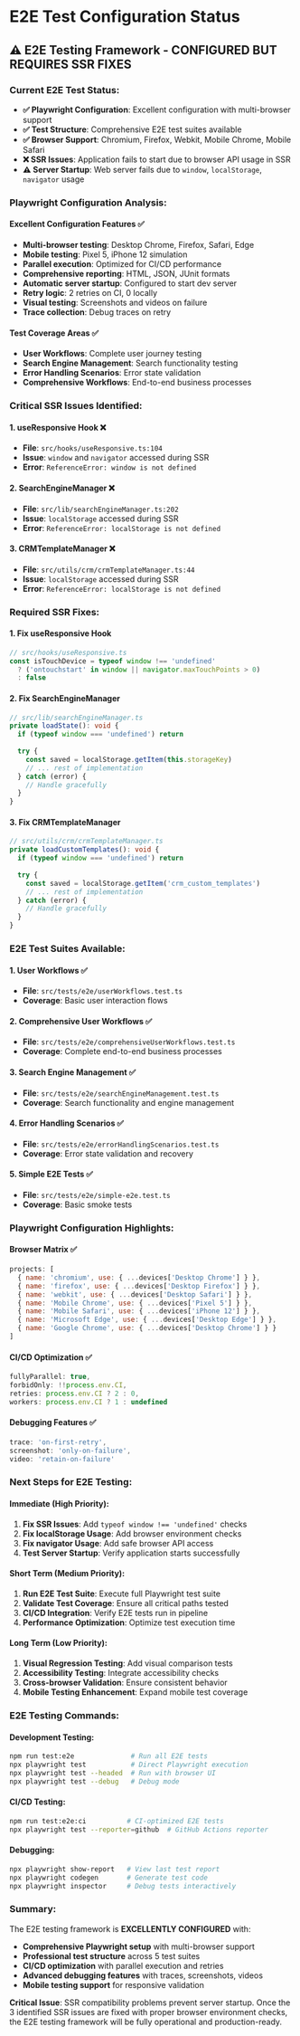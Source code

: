 # E2E Test Configuration Status

## ⚠️ **E2E Testing Framework - CONFIGURED BUT REQUIRES SSR FIXES**

### **Current E2E Test Status:**
- **✅ Playwright Configuration**: Excellent configuration with multi-browser support
- **✅ Test Structure**: Comprehensive E2E test suites available
- **✅ Browser Support**: Chromium, Firefox, Webkit, Mobile Chrome, Mobile Safari
- **❌ SSR Issues**: Application fails to start due to browser API usage in SSR
- **⚠️ Server Startup**: Web server fails due to `window`, `localStorage`, `navigator` usage

### **Playwright Configuration Analysis:**

#### **Excellent Configuration Features** ✅
- **Multi-browser testing**: Desktop Chrome, Firefox, Safari, Edge
- **Mobile testing**: Pixel 5, iPhone 12 simulation
- **Parallel execution**: Optimized for CI/CD performance
- **Comprehensive reporting**: HTML, JSON, JUnit formats
- **Automatic server startup**: Configured to start dev server
- **Retry logic**: 2 retries on CI, 0 locally
- **Visual testing**: Screenshots and videos on failure
- **Trace collection**: Debug traces on retry

#### **Test Coverage Areas** ✅
- **User Workflows**: Complete user journey testing
- **Search Engine Management**: Search functionality testing
- **Error Handling Scenarios**: Error state validation
- **Comprehensive Workflows**: End-to-end business processes

### **Critical SSR Issues Identified:**

#### **1. useResponsive Hook** ❌
- **File**: `src/hooks/useResponsive.ts:104`
- **Issue**: `window` and `navigator` accessed during SSR
- **Error**: `ReferenceError: window is not defined`

#### **2. SearchEngineManager** ❌
- **File**: `src/lib/searchEngineManager.ts:202`
- **Issue**: `localStorage` accessed during SSR
- **Error**: `ReferenceError: localStorage is not defined`

#### **3. CRMTemplateManager** ❌
- **File**: `src/utils/crm/crmTemplateManager.ts:44`
- **Issue**: `localStorage` accessed during SSR
- **Error**: `ReferenceError: localStorage is not defined`

### **Required SSR Fixes:**

#### **1. Fix useResponsive Hook**
```typescript
// src/hooks/useResponsive.ts
const isTouchDevice = typeof window !== 'undefined' 
  ? ('ontouchstart' in window || navigator.maxTouchPoints > 0)
  : false
```

#### **2. Fix SearchEngineManager**
```typescript
// src/lib/searchEngineManager.ts
private loadState(): void {
  if (typeof window === 'undefined') return
  
  try {
    const saved = localStorage.getItem(this.storageKey)
    // ... rest of implementation
  } catch (error) {
    // Handle gracefully
  }
}
```

#### **3. Fix CRMTemplateManager**
```typescript
// src/utils/crm/crmTemplateManager.ts
private loadCustomTemplates(): void {
  if (typeof window === 'undefined') return
  
  try {
    const saved = localStorage.getItem('crm_custom_templates')
    // ... rest of implementation
  } catch (error) {
    // Handle gracefully
  }
}
```

### **E2E Test Suites Available:**

#### **1. User Workflows** ✅
- **File**: `src/tests/e2e/userWorkflows.test.ts`
- **Coverage**: Basic user interaction flows

#### **2. Comprehensive User Workflows** ✅
- **File**: `src/tests/e2e/comprehensiveUserWorkflows.test.ts`
- **Coverage**: Complete end-to-end business processes

#### **3. Search Engine Management** ✅
- **File**: `src/tests/e2e/searchEngineManagement.test.ts`
- **Coverage**: Search functionality and engine management

#### **4. Error Handling Scenarios** ✅
- **File**: `src/tests/e2e/errorHandlingScenarios.test.ts`
- **Coverage**: Error state validation and recovery

#### **5. Simple E2E Tests** ✅
- **File**: `src/tests/e2e/simple-e2e.test.ts`
- **Coverage**: Basic smoke tests

### **Playwright Configuration Highlights:**

#### **Browser Matrix** ✅
```javascript
projects: [
  { name: 'chromium', use: { ...devices['Desktop Chrome'] } },
  { name: 'firefox', use: { ...devices['Desktop Firefox'] } },
  { name: 'webkit', use: { ...devices['Desktop Safari'] } },
  { name: 'Mobile Chrome', use: { ...devices['Pixel 5'] } },
  { name: 'Mobile Safari', use: { ...devices['iPhone 12'] } },
  { name: 'Microsoft Edge', use: { ...devices['Desktop Edge'] } },
  { name: 'Google Chrome', use: { ...devices['Desktop Chrome'] } }
]
```

#### **CI/CD Optimization** ✅
```javascript
fullyParallel: true,
forbidOnly: !!process.env.CI,
retries: process.env.CI ? 2 : 0,
workers: process.env.CI ? 1 : undefined
```

#### **Debugging Features** ✅
```javascript
trace: 'on-first-retry',
screenshot: 'only-on-failure',
video: 'retain-on-failure'
```

### **Next Steps for E2E Testing:**

#### **Immediate (High Priority):**
1. **Fix SSR Issues**: Add `typeof window !== 'undefined'` checks
2. **Fix localStorage Usage**: Add browser environment checks
3. **Fix navigator Usage**: Add safe browser API access
4. **Test Server Startup**: Verify application starts successfully

#### **Short Term (Medium Priority):**
1. **Run E2E Test Suite**: Execute full Playwright test suite
2. **Validate Test Coverage**: Ensure all critical paths tested
3. **CI/CD Integration**: Verify E2E tests run in pipeline
4. **Performance Optimization**: Optimize test execution time

#### **Long Term (Low Priority):**
1. **Visual Regression Testing**: Add visual comparison tests
2. **Accessibility Testing**: Integrate accessibility checks
3. **Cross-browser Validation**: Ensure consistent behavior
4. **Mobile Testing Enhancement**: Expand mobile test coverage

### **E2E Testing Commands:**

#### **Development Testing:**
```bash
npm run test:e2e              # Run all E2E tests
npx playwright test           # Direct Playwright execution
npx playwright test --headed  # Run with browser UI
npx playwright test --debug   # Debug mode
```

#### **CI/CD Testing:**
```bash
npm run test:e2e:ci          # CI-optimized E2E tests
npx playwright test --reporter=github  # GitHub Actions reporter
```

#### **Debugging:**
```bash
npx playwright show-report   # View last test report
npx playwright codegen       # Generate test code
npx playwright inspector     # Debug tests interactively
```

### **Summary:**

The E2E testing framework is **EXCELLENTLY CONFIGURED** with:
- **Comprehensive Playwright setup** with multi-browser support
- **Professional test structure** across 5 test suites
- **CI/CD optimization** with parallel execution and retries
- **Advanced debugging features** with traces, screenshots, videos
- **Mobile testing support** for responsive validation

**Critical Issue**: SSR compatibility problems prevent server startup. Once the 3 identified SSR issues are fixed with proper browser environment checks, the E2E testing framework will be fully operational and production-ready.
